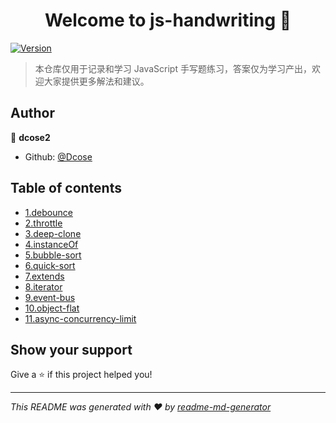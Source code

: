 <h1 align="center">Welcome to js-handwriting 👋</h1>
<p>
  <a href="https://www.npmjs.com/package/handwriting" target="_blank">
    <img alt="Version" src="https://img.shields.io/npm/v/handwriting.svg">
  </a>
</p>

> 本仓库仅用于记录和学习 JavaScript 手写题练习，答案仅为学习产出，欢迎大家提供更多解法和建议。

## Author

🧙 **dcose2**

- Github: [@Dcose](https://github.com/Dcose)

## Table of contents

- [1.debounce](./1.debounce.js)
- [2.throttle](./2.throttle.js)
- [3.deep-clone](./3.deep-clone.js)
- [4.instanceOf](./4.instanceOf.js)
- [5.bubble-sort](./5.bubble-sort.js)
- [6.quick-sort](./6.quick-sort.js)
- [7.extends](./7.extends.js)
- [8.iterator](./8.iterator.js)
- [9.event-bus](./9.event-bus.js)
- [10.object-flat](./10.object-flat.js)
- [11.async-concurrency-limit](./11.async-concurrency-limit.js)

## Show your support

Give a ⭐️ if this project helped you!

---

_This README was generated with ❤️ by [readme-md-generator](https://github.com/kefranabg/readme-md-generator)_
